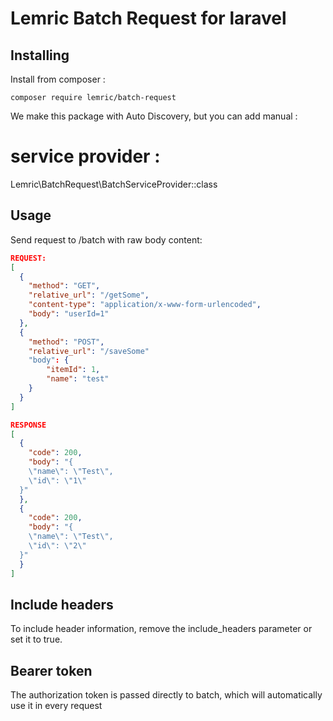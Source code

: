# Lemric Batch Request for laravel
## Installing
Install from composer :
```
composer require lemric/batch-request
```

We make this package with Auto Discovery, but you can add manual :

# service provider :
Lemric\BatchRequest\BatchServiceProvider::class

## Usage
Send request to /batch with raw body content:
```json
REQUEST:
[
  {
    "method": "GET",
    "relative_url": "/getSome",
    "content-type": "application/x-www-form-urlencoded",
    "body": "userId=1"
  },
  {
    "method": "POST",
    "relative_url": "/saveSome"
    "body": {
        "itemId": 1,
        "name": "test"
    }
  }
]
```

```json
RESPONSE
[
  {
    "code": 200,
    "body": "{
    \"name\": \"Test\",
    \"id\": \"1\"
  }"
  },
  {
    "code": 200,
    "body": "{
    \"name\": \"Test\",
    \"id\": \"2\"
  }"
  }
]
```

## Include headers
To include header information, remove the include_headers parameter or set it to true.

## Bearer token
The authorization token is passed directly to batch, which will automatically use it in every request
